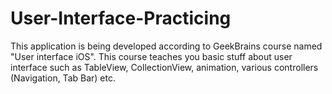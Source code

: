 # User-Interface-Practicing
This application is being developed according to GeekBrains course named "User interface iOS".
This course teaches you basic stuff about user interface such as TableView, CollectionView, animation, various controllers (Navigation, Tab Bar) etc.
